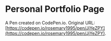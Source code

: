 # Personal Portfolio Page

A Pen created on CodePen.io. Original URL: [https://codepen.io/rosemary1995/pen/JjYeZPY](https://codepen.io/rosemary1995/pen/JjYeZPY).


